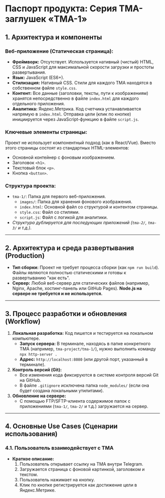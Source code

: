 # Паспорт продукта: Серия TMA-заглушек «TMA-1»

## 1. Архитектура и компоненты

### Веб-приложение (Статическая страница):
-   **Фреймворк:** Отсутствует. Используется нативный (чистый) HTML, CSS и JavaScript для максимальной скорости загрузки и простоты развертывания.
-   **Язык:** JavaScript (ES6+).
-   **Стилизация:** Нативный CSS. Стили для каждого TMA находятся в собственном файле `style.css`.
-   **Контент:** Все данные (заголовки, тексты, пути к изображениям) хранятся непосредственно в файле `index.html` для каждого отдельного приложения.
-   **Аналитика:** Яндекс.Метрика. Код счетчика устанавливается напрямую в `index.html`. Отправка цели (клик по кнопке) инициируется через JavaScript-функцию в файле `script.js`.

### Ключевые элементы страницы:
Проект не использует компонентный подход (как в React/Vue). Вместо этого страницы состоят из стандартных HTML-элементов:
-   Основной контейнер с фоновым изображением.
-   Заголовок `<h1>`.
-   Текстовый блок `<p>`.
-   Кнопка `<button>`.

### Структура проекта:
-   `tma-1/`: Папка для первого веб-приложения.
    -   `images/`: Папка для хранения фонового изображения.
    -   `index.html`: Основной файл со структурой и контентом страницы.
    -   `style.css`: Файл со стилями.
    -   `script.js`: Файл с логикой для аналитики.
-   *Структура дублируется для последующих приложений (`tma-2/`, `tma-3/` и т.д.).*

---

## 2. Архитектура и среда развертывания (Production)

-   **Тип сборки:** Проект не требует процесса сборки (как `npm run build`). Файлы являются полностью статическими и готовы к развертыванию "как есть".
-   **Сервер:** Любой веб-сервер для статических файлов (например, Nginx, Apache, хостинг-панель или GitHub Pages). **Node.js на сервере не требуется и не используется.**

---

## 3. Процесс разработки и обновления (Workflow)

1.  **Локальная разработка:** Код пишется и тестируется на локальном компьютере.
    * **Запуск сервера:** В терминале, находясь в папке конкретного TMA (например, `tma-project/tma-1/`), нужно выполнить команду `npx http-server .`
    * **Адрес:** `http://localhost:8080` (или другой порт, указанный в терминале).
2.  **Контроль версий (Git):**
    * Все изменения кода фиксируются в системе контроля версий Git на GitHub.
    * В файле `.gitignore` исключена папка `node_modules/` (если она будет создана локальными утилитами).
3.  **Обновление на сервере:**
    * С помощью FTP/SFTP-клиента содержимое папок с приложениями (`tma-1/`, `tma-2/` и т.д.) загружается на сервер.

---

## 4. Основные Use Cases (Сценарии использования)

### 4.1. Пользователь взаимодействует с TMA
-   **Краткое описание:**
    1.  Пользователь открывает ссылку на TMA внутри Telegram.
    2.  Загружается страница с фоновой картинкой, заголовком и текстом.
    3.  Пользователь нажимает на кнопку.
    4.  Клик по кнопке регистрируется как достижение цели в Яндекс.Метрике.